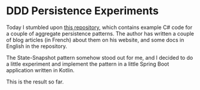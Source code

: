 # DDD Persistence Experiments

Today I stumbled upon [this repository](https://github.com/pierregillon/Aggregate.Persistence.Patterns), which contains
example C# code for a couple of aggregate persistence patterns. The author has written a couple of blog articles (in
French) about them on his website, and some docs in English in the repository.

The State-Snapshot pattern somehow stood out for me, and I decided to do a little experiment and implement the pattern
in a little Spring Boot application written in Kotlin.

This is the result so far.
